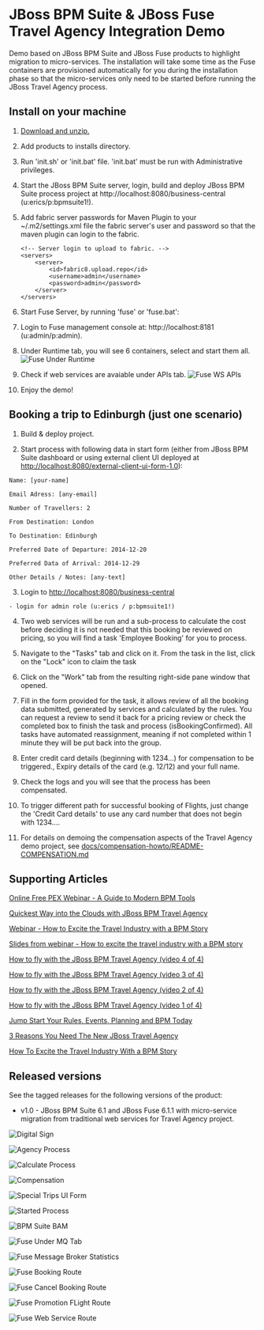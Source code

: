 JBoss BPM Suite & JBoss Fuse Travel Agency Integration Demo
===========================================================
Demo based on JBoss BPM Suite and JBoss Fuse products to highlight migration to micro-services. The installation
will take some time as the Fuse containers are provisioned automatically for you during the installation phase
so that the micro-services only need to be started before running the JBoss Travel Agency process.


Install on your machine
-----------------------
1. [Download and unzip.](https://github.com/jbossdemocentral/bpms-fuse-travel-agency-integration-demo/archive/master.zip)

2. Add products to installs directory.

3. Run 'init.sh' or 'init.bat' file. 'init.bat' must be run with Administrative privileges.

4. Start the JBoss BPM Suite server, login, build and deploy JBoss BPM Suite process project at http://localhost:8080/business-central (u:erics/p:bpmsuite1!).

5. Add fabric server passwords for Maven Plugin to your ~/.m2/settings.xml file the fabric server's user and password so that the maven plugin can login to the fabric.

     ```
     <!-- Server login to upload to fabric. -->
     <servers>
         <server>
             <id>fabric8.upload.repo</id>
             <username>admin</username>
             <password>admin</password>
         </server>
     </servers> 
     ```

6. Start Fuse Server, by running 'fuse' or 'fuse.bat': 

7. Login to Fuse management console at:  http://localhost:8181    (u:admin/p:admin).

8. Under Runtime tab, you will see 6 containers, select and start them all.  
![Fuse Under Runtime](https://github.com/jbossdemocentral/bpms-fuse-travel-agency-integration-demo/blob/master/docs/fuse-images/fuse01-underruntime.png?raw=true)

9. Check if web services are avaiable under APIs tab.
![Fuse WS APIs](https://github.com/jbossdemocentral/bpms-fuse-travel-agency-integration-demo/blob/master/docs/fuse-images/fuse02-underapis.png?raw=true)

10. Enjoy the demo!


Booking a trip to Edinburgh (just one scenario)
-----------------------------------------------
1. Build & deploy project.

2. Start process with following data in start form (either from JBoss BPM Suite dashboard or using external client
	 UI deployed at [http://localhost:8080/external-client-ui-form-1.0](http://localhost:8080/external-client-ui-form-1.0)):

  ```
  Name: [your-name]

  Email Adress: [any-email]

  Number of Travellers: 2  

  From Destination: London

  To Destination: Edinburgh

  Preferred Date of Departure: 2014-12-20

  Preferred Data of Arrival: 2014-12-29

  Other Details / Notes: [any-text]
  ```

3. Login to [http://localhost:8080/business-central](http://localhost:8080/business-central)

  ```
  - login for admin role (u:erics / p:bpmsuite1!)
  ```

4. Two web services will be run and a sub-process to calculate the cost before deciding it is not needed that this booking be
	 reviewed on pricing, so you will find a task 'Employee Booking' for you to process.

5. Navigate to the "Tasks" tab and click on it. From the task in the list, click on the "Lock" icon to claim the task

6. Click on the "Work" tab from the resulting right-side pane window that opened.

7. Fill in the form provided for the task, it allows review of all the booking data submitted, generated by services and 
   calculated by the rules. You can request a review to send it back for a pricing review or check the completed box to 
   finish the task and process (isBookingConfirmed). All tasks have automated reassignment, meaning if not completed within 1 minute
   they will be put back into the group.

8. Enter credit card details (beginning with 1234...) for compensation to be triggered., Expiry details of the 
   card (e.g. 12/12) and your full name.

9. Check the logs and you will see that the process has been compensated.

10. To trigger different path for successful booking of Flights, just change the 'Credit Card details' to use any 
    card number that does not begin with 1234....

11. For details on demoing the compensation aspects of the Travel Agency demo project, 
    see [docs/compensation-howto/README-COMPENSATION.md](docs/compensation-howto/README-COMPENSATION.md)


Supporting Articles
-------------------
[Online Free PEX Webinar - A Guide to Modern BPM Tools](http://www.schabell.org/2015/04/online-free-pex-webinar-guide-to-modern-bpm-tools.html)

[Quickest Way into the Clouds with JBoss BPM Travel Agency](http://www.schabell.org/2015/02/into-clouds-with-jboss-bpm-travel-agency.html)

[Webinar - How to Excite the Travel Industry with a BPM Story](http://www.schabell.org/2015/02/webinar-how-to-excite-travel-industry.html)

[Slides from webinar - How to excite the travel industry with a BPM story](http://www.schabell.org/2015/02/slides-webinar-jboss-bpm-travel-agency.html)

[How to fly with the JBoss BPM Travel Agency (video 4 of 4)](http://www.schabell.org/2015/02/how-to-fly-with-jboss-bpm-travel-agency-part4.html)

[How to fly with the JBoss BPM Travel Agency (video 3 of 4)](http://www.schabell.org/2015/01/how-to-fly-with-jboss-bpm-travel-agency-part3.html)

[How to fly with the JBoss BPM Travel Agency (video 2 of 4)](http://www.schabell.org/2015/01/how-to-fly-with-jboss-bpm-travel-agency-part2.html)

[How to fly with the JBoss BPM Travel Agency (video 1 of 4)](http://www.schabell.org/2015/01/how-to-fly-with-jboss-bpm-travel-agency.html)

[Jump Start Your Rules, Events, Planning and BPM Today](http://www.schabell.org/2014/12/jump-start-rules-events-planning-bpm-today.html)

[3 Reasons You Need The New JBoss Travel Agency](http://www.schabell.org/2014/12/3-reasons-you-need-new-jboss-travel-agency.html)

[How To Excite the Travel Industry With a BPM Story](http://www.schabell.org/2014/10/how-to-excite-travel-agencies-with-bpm-story.html)



Released versions
-----------------
See the tagged releases for the following versions of the product:

- v1.0 - JBoss BPM Suite 6.1 and JBoss Fuse 6.1.1 with micro-service migration from traditional web services for Travel Agency project.

![Digital Sign](https://github.com/jbossdemocentral/bpms-fuse-travel-agency-integration-demo/blob/master/docs/demo-images/digital-sign.jpg?raw=true)

![Agency Process](https://github.com/jbossdemocentral/bpms-fuse-travel-agency-integration-demo/blob/master/docs/demo-images/agency-process.png?raw=true)

![Calculate Process](https://github.com/jbossdemocentral/bpms-fuse-travel-agency-integration-demo/blob/master/docs/demo-images/calculate-process.png?raw=true)

![Compensation](https://raw.githubusercontent.com/jbossdemocentral/bpms-fuse-travel-agency-integration-demo/master/docs/demo-images/compensation-process.png?raw=true)

![Special Trips UI Form](https://raw.githubusercontent.com/jbossdemocentral/bpms-fuse-travel-agency-integration-demo/master/docs/demo-images/SpecialTripsUIform.png)

![Started Process](https://raw.githubusercontent.com/jbossdemocentral/bpms-fuse-travel-agency-integration-demo/master/docs/demo-images/started-process.png?raw=true)

![BPM Suite BAM](https://raw.githubusercontent.com/jbossdemocentral/bpms-fuse-travel-agency-integration-demo/master/docs/demo-images/mock-bpm-data.png?raw=true)

![Fuse Under MQ Tab](https://github.com/jbossdemocentral/bpms-fuse-travel-agency-integration-demo/blob/master/docs/fuse-images/fuse03-unsermq.png?raw=true)

![Fuse Message Broker Statistics](https://github.com/jbossdemocentral/bpms-fuse-travel-agency-integration-demo/blob/master/docs/fuse-images/fuse04-msgbroker.png?raw=true)

![Fuse Booking Route](https://github.com/jbossdemocentral/bpms-fuse-travel-agency-integration-demo/blob/master/docs/fuse-images/fuse05-bookingroute.png?raw=true)

![Fuse Cancel Booking Route](https://github.com/jbossdemocentral/bpms-fuse-travel-agency-integration-demo/blob/master/docs/fuse-images/fuse06-cancelbookingroute.png?raw=true)

![Fuse Promotion FLight Route](https://github.com/jbossdemocentral/bpms-fuse-travel-agency-integration-demo/blob/master/docs/fuse-images/fuse07-promotionflightroute.png?raw=true)

![Fuse Web Service Route](https://github.com/jbossdemocentral/bpms-fuse-travel-agency-integration-demo/blob/master/docs/fuse-images/fuse08-wsroute.png?raw=true)
